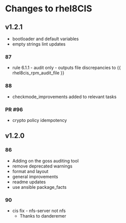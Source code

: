 # Changes to rhel8CIS



## v1.2.1

- bootloader and default variables
- empty strings lint updates

### 87

- rule 6.1.1 - audit only - outputs file discrepancies to {{ rhel8cis_rpm_audit_file }}

### 88

- checkmode_improvements added to relevant tasks

### PR #96 

- crypto policy idempotency



## v1.2.0

### 86

- Adding on the goss auditing tool
- remove deprecated warnings
- format and layout
- general improvements
- readme updates
- use ansible package_facts

### 90

- cis fix - nfs-server not nfs
  - Thanks to danderemer
